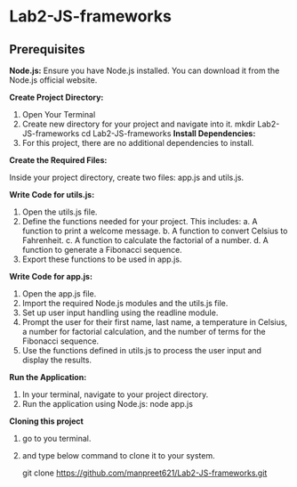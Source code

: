 # Lab2-JS-frameworks

## Prerequisites
**Node.js:**  Ensure you have Node.js installed. You can download it from the Node.js official website.

**Create Project Directory:**
1. Open Your Terminal
2. Create new directory for your project and navigate into it.
   mkdir Lab2-JS-frameworks
   cd Lab2-JS-frameworks
**Install Dependencies:**
1. For this project, there are no additional dependencies to install.

**Create the Required Files:**

Inside your project directory, create two files: app.js and utils.js.

**Write Code for utils.js:**
1. Open the utils.js file.
2. Define the functions needed for your project. This includes:
   a. A function to print a welcome message.
   b. A function to convert Celsius to Fahrenheit.
   c. A function to calculate the factorial of a number.
   d. A function to generate a Fibonacci sequence.
3. Export these functions to be used in app.js.

**Write Code for app.js:**
1. Open the app.js file.
2. Import the required Node.js modules and the utils.js file.
3. Set up user input handling using the readline module.
4. Prompt the user for their first name, last name, a temperature in Celsius, a number for factorial calculation, and the number of terms for the Fibonacci sequence.
5. Use the functions defined in utils.js to process the user input and display the results.

**Run the Application:**
1. In your terminal, navigate to your project directory.
2. Run the application using Node.js:
   node app.js


**Cloning this project**
1. go to you terminal.
2. and type below command to clone it to your system.

   git clone https://github.com/manpreet621/Lab2-JS-frameworks.git
